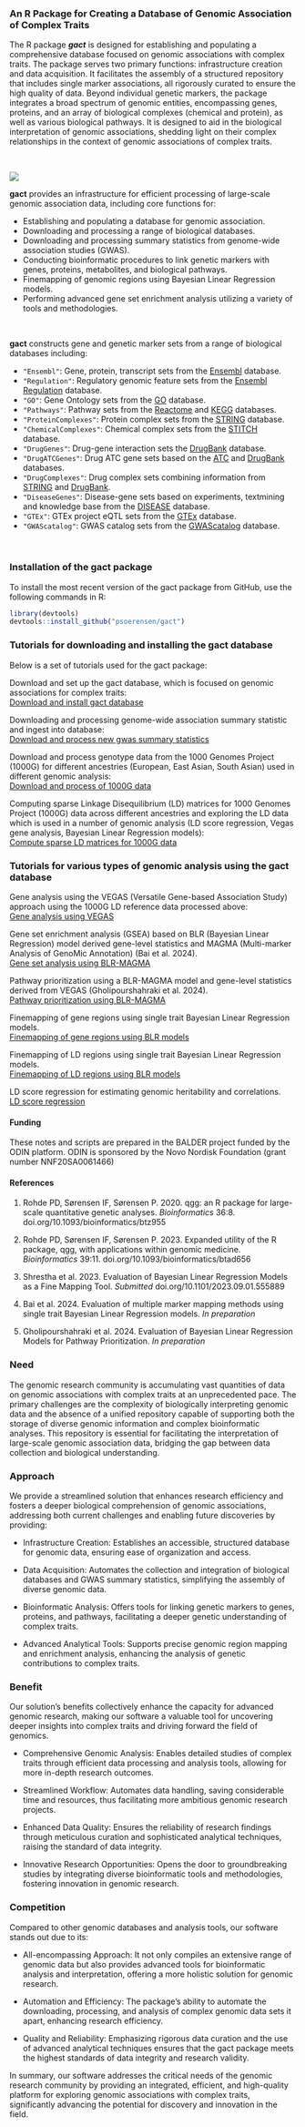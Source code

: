 
<!-- README.md is generated from README.Rmd. Please edit that file -->

### An R Package for Creating a Database of Genomic Association of Complex Traits

The R package ***gact*** is designed for establishing and populating a
comprehensive database focused on genomic associations with complex
traits. The package serves two primary functions: infrastructure
creation and data acquisition. It facilitates the assembly of a
structured repository that includes single marker associations, all
rigorously curated to ensure the high quality of data. Beyond individual
genetic markers, the package integrates a broad spectrum of genomic
entities, encompassing genes, proteins, and an array of biological
complexes (chemical and protein), as well as various biological
pathways. It is designed to aid in the biological interpretation of
genomic associations, shedding light on their complex relationships in
the context of genomic associations of complex traits.

<br>

![](Images/Concept.png) <br>

**gact** provides an infrastructure for efficient processing of
large-scale genomic association data, including core functions for:

- Establishing and populating a database for genomic association.
- Downloading and processing a range of biological databases.
- Downloading and processing summary statistics from genome-wide
  association studies (GWAS).
- Conducting bioinformatic procedures to link genetic markers with
  genes, proteins, metabolites, and biological pathways.
- Finemapping of genomic regions using Bayesian Linear Regression
  models.
- Performing advanced gene set enrichment analysis utilizing a variety
  of tools and methodologies.

<br>

**gact** constructs gene and genetic marker sets from a range of
biological databases including:

- `"Ensembl"`: Gene, protein, transcript sets from the
  [Ensembl](https://www.ensembl.org/index.html) database.
- `"Regulation"`: Regulatory genomic feature sets from the [Ensembl
  Regulation](https://www.ensembl.org/info/genome/funcgen/index.html)
  database.
- `"GO"`: Gene Ontology sets from the [GO](https://geneontology.org)
  database.
- `"Pathways"`: Pathway sets from the [Reactome](https://reactome.org)
  and [KEGG](https://www.genome.jp/kegg/pathway.html) databases.
- `"ProteinComplexes"`: Protein complex sets from the
  [STRING](https://string-db.org) database.
- `"ChemicalComplexes"`: Chemical complex sets from the
  [STITCH](http://stitch.embl.de/) database.
- `"DrugGenes"`: Drug-gene interaction sets the
  [DrugBank](https://go.drugbank.com) database.
- `"DrugATCGenes"`: Drug ATC gene sets based on the
  [ATC](https://www.whocc.no/atc_ddd_index/) and
  [DrugBank](https://go.drugbank.com) databases.
- `"DrugComplexes"`: Drug complex sets combining information from
  [STRING](https://string-db.org) and
  [DrugBank](https://go.drugbank.com).
- `"DiseaseGenes"`: Disease-gene sets based on experiments, textmining
  and knowledge base from the
  [DISEASE](https://diseases.jensenlab.org/Search) database.
- `"GTEx"`: GTEx project eQTL sets from the
  [GTEx](https://www.gtexportal.org/home/downloads/adult-gtex/overview)
  database.
- `"GWAScatalog"`: GWAS catalog sets from the
  [GWAScatalog](https://www.ebi.ac.uk/gwas/) database.

<br>

### Installation of the gact package

To install the most recent version of the gact package from GitHub, use
the following commands in R:

``` r
library(devtools)
devtools::install_github("psoerensen/gact")
```

### Tutorials for downloading and installing the gact database

Below is a set of tutorials used for the gact package:

Download and set up the gact database, which is focused on genomic
associations for complex traits:  
[Download and install gact
database](Document/Download_and_install_gact_database.html)

Downloading and processing genome-wide association summary statistic and
ingest into database:  
[Download and process new gwas summary
statistics](Document/Download_and_process_gwas.html)

Download and process genotype data from the 1000 Genomes Project (1000G)
for different ancestries (European, East Asian, South Asian) used in
different genomic analysis:  
[Download and process of 1000G data](Document/Process_1000G.html)

Computing sparse Linkage Disequilibrium (LD) matrices for 1000 Genomes
Project (1000G) data across different ancestries and exploring the LD
data which is used in a number of genomic analysis (LD score regression,
Vegas gene analysis, Bayesian Linear Regression models):  
[Compute sparse LD matrices for 1000G
data](Document/Compute_sparseLD_1000G.html)

### Tutorials for various types of genomic analysis using the gact database

Gene analysis using the VEGAS (Versatile Gene-based Association Study)
approach using the 1000G LD reference data processed above:  
[Gene analysis using VEGAS](Document/Gene_analysis_vegas.html)

Gene set enrichment analysis (GSEA) based on BLR (Bayesian Linear
Regression) model derived gene-level statistics and MAGMA (Multi-marker
Analysis of GenoMic Annotation) (Bai et al. 2024).  
[Gene set analysis using
BLR-MAGMA](Document/Gene_set_analysis_blr_magma.html)

Pathway prioritization using a BLR-MAGMA model and gene-level statistics
derived from VEGAS (Gholipourshahraki et al. 2024).  
[Pathway prioritization using
BLR-MAGMA](Document/Pathway_prioritization_blr_magma.html)

Finemapping of gene regions using single trait Bayesian Linear
Regression models.  
[Finemapping of gene regions using BLR
models](Document/Finemapping_gene_regions_blr.html)

Finemapping of LD regions using single trait Bayesian Linear Regression
models.  
[Finemapping of LD regions using BLR
models](Document/Finemapping_ld_regions_blr.html)

LD score regression for estimating genomic heritability and
correlations.  
[LD score regression](Document/LD_score_regression.html)

#### Funding

These notes and scripts are prepared in the BALDER project funded by the
ODIN platform. ODIN is sponsored by the Novo Nordisk Foundation (grant
number NNF20SA0061466)

#### References

1.  Rohde PD, Sørensen IF, Sørensen P. 2020. qgg: an R package for
    large-scale quantitative genetic analyses. *Bioinformatics* 36:8.
    doi.org/10.1093/bioinformatics/btz955

2.  Rohde PD, Sørensen IF, Sørensen P. 2023. Expanded utility of the R
    package, qgg, with applications within genomic medicine.
    *Bioinformatics* 39:11. doi.org/10.1093/bioinformatics/btad656

3.  Shrestha et al. 2023. Evaluation of Bayesian Linear Regression
    Models as a Fine Mapping Tool. *Submitted*
    doi.org/10.1101/2023.09.01.555889

4.  Bai et al. 2024. Evaluation of multiple marker mapping methods using
    single trait Bayesian Linear Regression models. *In preparation*

5.  Gholipourshahraki et al. 2024. Evaluation of Bayesian Linear
    Regression Models for Pathway Prioritization. *In preparation*

### Need

The genomic research community is accumulating vast quantities of data
on genomic associations with complex traits at an unprecedented pace.
The primary challenges are the complexity of biologically interpreting
genomic data and the absence of a unified repository capable of
supporting both the storage of diverse genomic information and complex
bioinformatic analyses. This repository is essential for facilitating
the interpretation of large-scale genomic association data, bridging the
gap between data collection and biological understanding.

### Approach

We provide a streamlined solution that enhances research efficiency and
fosters a deeper biological comprehension of genomic associations,
addressing both current challenges and enabling future discoveries by
providing:

- Infrastructure Creation: Establishes an accessible, structured
  database for genomic data, ensuring ease of organization and access.

- Data Acquisition: Automates the collection and integration of
  biological databases and GWAS summary statistics, simplifying the
  assembly of diverse genomic data.

- Bioinformatic Analysis: Offers tools for linking genetic markers to
  genes, proteins, and pathways, facilitating a deeper genetic
  understanding of complex traits.

- Advanced Analytical Tools: Supports precise genomic region mapping and
  enrichment analysis, enhancing the analysis of genetic contributions
  to complex traits.

### Benefit

Our solution’s benefits collectively enhance the capacity for advanced
genomic research, making our software a valuable tool for uncovering
deeper insights into complex traits and driving forward the field of
genomics.

- Comprehensive Genomic Analysis: Enables detailed studies of complex
  traits through efficient data processing and analysis tools, allowing
  for more in-depth research outcomes.

- Streamlined Workflow: Automates data handling, saving considerable
  time and resources, thus facilitating more ambitious genomic research
  projects.

- Enhanced Data Quality: Ensures the reliability of research findings
  through meticulous curation and sophisticated analytical techniques,
  raising the standard of data integrity.

- Innovative Research Opportunities: Opens the door to groundbreaking
  studies by integrating diverse bioinformatic tools and methodologies,
  fostering innovation in genomic research.

### Competition

Compared to other genomic databases and analysis tools, our software
stands out due to its:

- All-encompassing Approach: It not only compiles an extensive range of
  genomic data but also provides advanced tools for bioinformatic
  analysis and interpretation, offering a more holistic solution for
  genomic research.

- Automation and Efficiency: The package’s ability to automate the
  downloading, processing, and analysis of complex genomic data sets it
  apart, enhancing research efficiency.

- Quality and Reliability: Emphasizing rigorous data curation and the
  use of advanced analytical techniques ensures that the gact package
  meets the highest standards of data integrity and research validity.

In summary, our software addresses the critical needs of the genomic
research community by providing an integrated, efficient, and
high-quality platform for exploring genomic associations with complex
traits, significantly advancing the potential for discovery and
innovation in the field.
